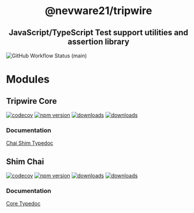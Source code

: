 
<h1 align="center">@nevware21/tripwire</h1>
<h2 align="center">JavaScript/TypeScript Test support utilities and assertion library</h2>

![GitHub Workflow Status (main)](https://img.shields.io/github/actions/workflow/status/nevware21/tripwire/ci.yml?branch=main)

# Modules
## Tripwire Core

[![codecov](https://codecov.io/gh/nevware21/tripwire/branch/main/graph/badge.svg?token=KA05820FMO)](https://codecov.io/gh/nevware21/tripwire)
[![npm version](https://badge.fury.io/js/%40nevware21%2Ftripwire.svg)](https://badge.fury.io/js/%40nevware21%2Ftripwire)
[![downloads](https://img.shields.io/npm/dt/%40nevware21/tripwire.svg)](https://www.npmjs.com/package/%40nevware21/tripwire)
[![downloads](https://img.shields.io/npm/dm/%40nevware21/tripwire.svg)](https://www.npmjs.com/package/%40nevware21/tripwire)

### Documentation

[Chai Shim Typedoc](https://nevware21.github.io/tripwire/typedoc/core/index.html)

## Shim Chai

[![codecov](https://codecov.io/gh/nevware21/tripwire/branch/main/graph/badge.svg?token=KA05820FMO)](https://codecov.io/gh/nevware21/tripwire-chai)
[![npm version](https://badge.fury.io/js/%40nevware21%2Ftripwire-chai.svg)](https://badge.fury.io/js/%40nevware21%2Ftripwire-chai)
[![downloads](https://img.shields.io/npm/dt/%40nevware21/tripwire-chai.svg)](https://www.npmjs.com/package/%40nevware21/tripwire-chai)
[![downloads](https://img.shields.io/npm/dm/%40nevware21/tripwire-chai.svg)](https://www.npmjs.com/package/%40nevware21/tripwire-chai)

### Documentation

[Core Typedoc](https://nevware21.github.io/tripwire/typedoc/shim/chai/index.html)